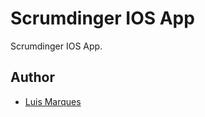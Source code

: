 # Scrumdinger IOS App

Scrumdinger IOS App.

## Author

* [Luis Marques](https://github.com/luismarques99)

